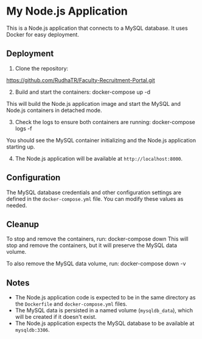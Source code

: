 # My Node.js Application

This is a Node.js application that connects to a MySQL database. It uses Docker for easy deployment.

## Deployment

1. Clone the repository:

https://github.com/RudhaTR/Faculty-Recruitment-Portal.git

2. Build and start the containers: docker-compose up -d

This will build the Node.js application image and start the MySQL and Node.js containers in detached mode.


3. Check the logs to ensure both containers are running: docker-compose logs -f

You should see the MySQL container initializing and the Node.js application starting up.


4. The Node.js application will be available at `http://localhost:8000`.


## Configuration

The MySQL database credentials and other configuration settings are defined in the `docker-compose.yml` file. You can modify these values as needed.

## Cleanup

To stop and remove the containers, run: docker-compose down
This will stop and remove the containers, but it will preserve the MySQL data volume.

To also remove the MySQL data volume, run: docker-compose down -v

## Notes

- The Node.js application code is expected to be in the same directory as the `Dockerfile` and `docker-compose.yml` files.
- The MySQL data is persisted in a named volume (`mysqldb_data`), which will be created if it doesn't exist.
- The Node.js application expects the MySQL database to be available at `mysqldb:3306`.